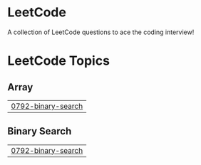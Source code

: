 # LeetCode
A collection of LeetCode questions to ace the coding interview!

<!---LeetCode Topics Start-->
# LeetCode Topics
## Array
|  |
| ------- |
| [0792-binary-search](https://github.com/Reaperrr17/LeetCode/tree/master/0792-binary-search) |
## Binary Search
|  |
| ------- |
| [0792-binary-search](https://github.com/Reaperrr17/LeetCode/tree/master/0792-binary-search) |
<!---LeetCode Topics End-->